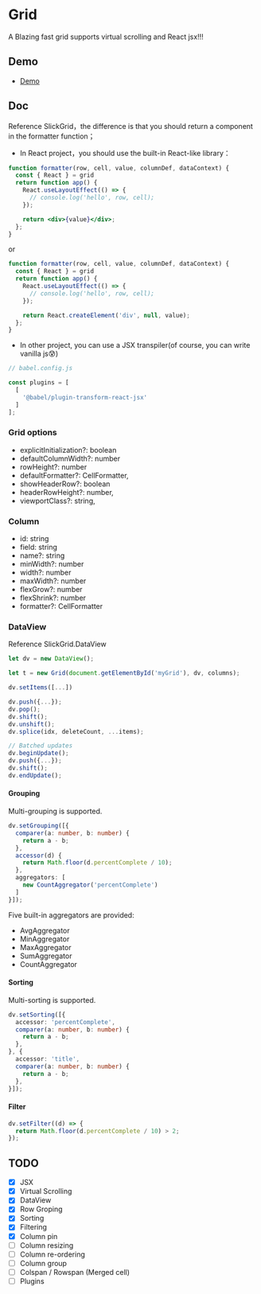 # Grid

A Blazing fast grid supports virtual scrolling and React jsx!!!

## Demo
- [Demo](https://waisiukei.github.io/grid/)

## Doc
Reference SlickGrid，the difference is that you should return a component in the formatter function；
- In React project，you should use the built-in React-like library：

```jsx
function formatter(row, cell, value, columnDef, dataContext) {
  const { React } = grid
  return function app() {
    React.useLayoutEffect(() => {
      // console.log('hello', row, cell);
    });

    return <div>{value}</div>;
  };
}
```

or

```js
function formatter(row, cell, value, columnDef, dataContext) {
  const { React } = grid
  return function app() {
    React.useLayoutEffect(() => {
      // console.log('hello', row, cell);
    });

    return React.createElement('div', null, value);
  };
}
```

- In other project, you can use a JSX transpiler(of course, you can write vanilla js😰)

```js
// babel.config.js

const plugins = [
  [
    '@babel/plugin-transform-react-jsx'
  ]
];

```

### Grid options

- explicitInitialization?: boolean
- defaultColumnWidth?: number
- rowHeight?: number
- defaultFormatter?: CellFormatter,
- showHeaderRow?: boolean
- headerRowHeight?: number,
- viewportClass?: string,

### Column

- id: string
- field: string
- name?: string
- minWidth?: number
- width?: number
- maxWidth?: number
- flexGrow?: number
- flexShrink?: number
- formatter?: CellFormatter


### DataView

Reference SlickGrid.DataView

```Typescript
let dv = new DataView();

let t = new Grid(document.getElementById('myGrid'), dv, columns);

dv.setItems([...])

dv.push({...});
dv.pop();
dv.shift();
dv.unshift();
dv.splice(idx, deleteCount, ...items);

// Batched updates
dv.beginUpdate();
dv.push({...});
dv.shift();
dv.endUpdate();

```

#### Grouping

Multi-grouping is supported.

```Typescript
dv.setGrouping([{
  comparer(a: number, b: number) {
    return a - b;
  },
  accessor(d) {
    return Math.floor(d.percentComplete / 10);
  },
  aggregators: [
    new CountAggregator('percentComplete')
  ]
}]);
```

Five built-in aggregators are provided:

- AvgAggregator
- MinAggregator
- MaxAggregator
- SumAggregator
- CountAggregator

#### Sorting
Multi-sorting is supported.
```Typescript
dv.setSorting([{
  accessor: 'percentComplete',
  comparer(a: number, b: number) {
    return a - b;
  },
}, {
  accessor: 'title',
  comparer(a: number, b: number) {
    return a - b;
  },
}]);
```

#### Filter
```Typescript
dv.setFilter((d) => {
  return Math.floor(d.percentComplete / 10) > 2;
});
```

## TODO
- [x] JSX
- [x] Virtual Scrolling
- [x] DataView
- [x] Row Groping
- [x] Sorting
- [x] Filtering
- [x] Column pin
- [ ] Column resizing
- [ ] Column re-ordering
- [ ] Column group
- [ ] Colspan / Rowspan (Merged cell)
- [ ] Plugins
